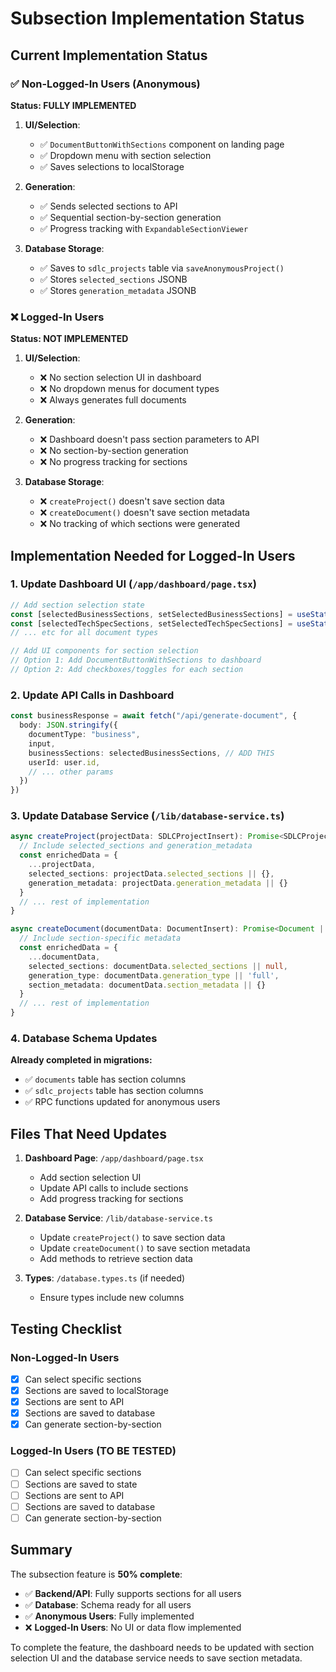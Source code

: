 # Subsection Implementation Status

## Current Implementation Status

### ✅ Non-Logged-In Users (Anonymous)
**Status: FULLY IMPLEMENTED**

1. **UI/Selection**:
   - ✅ `DocumentButtonWithSections` component on landing page
   - ✅ Dropdown menu with section selection
   - ✅ Saves selections to localStorage

2. **Generation**:
   - ✅ Sends selected sections to API
   - ✅ Sequential section-by-section generation
   - ✅ Progress tracking with `ExpandableSectionViewer`

3. **Database Storage**:
   - ✅ Saves to `sdlc_projects` table via `saveAnonymousProject()`
   - ✅ Stores `selected_sections` JSONB
   - ✅ Stores `generation_metadata` JSONB

### ❌ Logged-In Users
**Status: NOT IMPLEMENTED**

1. **UI/Selection**:
   - ❌ No section selection UI in dashboard
   - ❌ No dropdown menus for document types
   - ❌ Always generates full documents

2. **Generation**:
   - ❌ Dashboard doesn't pass section parameters to API
   - ❌ No section-by-section generation
   - ❌ No progress tracking for sections

3. **Database Storage**:
   - ❌ `createProject()` doesn't save section data
   - ❌ `createDocument()` doesn't save section metadata
   - ❌ No tracking of which sections were generated

## Implementation Needed for Logged-In Users

### 1. Update Dashboard UI (`/app/dashboard/page.tsx`)
```typescript
// Add section selection state
const [selectedBusinessSections, setSelectedBusinessSections] = useState<string[]>([])
const [selectedTechSpecSections, setSelectedTechSpecSections] = useState<string[]>([])
// ... etc for all document types

// Add UI components for section selection
// Option 1: Add DocumentButtonWithSections to dashboard
// Option 2: Add checkboxes/toggles for each section
```

### 2. Update API Calls in Dashboard
```typescript
const businessResponse = await fetch("/api/generate-document", {
  body: JSON.stringify({
    documentType: "business",
    input,
    businessSections: selectedBusinessSections, // ADD THIS
    userId: user.id,
    // ... other params
  })
})
```

### 3. Update Database Service (`/lib/database-service.ts`)
```typescript
async createProject(projectData: SDLCProjectInsert): Promise<SDLCProject | null> {
  // Include selected_sections and generation_metadata
  const enrichedData = {
    ...projectData,
    selected_sections: projectData.selected_sections || {},
    generation_metadata: projectData.generation_metadata || {}
  }
  // ... rest of implementation
}

async createDocument(documentData: DocumentInsert): Promise<Document | null> {
  // Include section-specific metadata
  const enrichedData = {
    ...documentData,
    selected_sections: documentData.selected_sections || null,
    generation_type: documentData.generation_type || 'full',
    section_metadata: documentData.section_metadata || {}
  }
  // ... rest of implementation
}
```

### 4. Database Schema Updates
**Already completed in migrations:**
- ✅ `documents` table has section columns
- ✅ `sdlc_projects` table has section columns
- ✅ RPC functions updated for anonymous users

## Files That Need Updates

1. **Dashboard Page**: `/app/dashboard/page.tsx`
   - Add section selection UI
   - Update API calls to include sections
   - Add progress tracking for sections

2. **Database Service**: `/lib/database-service.ts`
   - Update `createProject()` to save section data
   - Update `createDocument()` to save section metadata
   - Add methods to retrieve section data

3. **Types**: `/database.types.ts` (if needed)
   - Ensure types include new columns

## Testing Checklist

### Non-Logged-In Users
- [x] Can select specific sections
- [x] Sections are saved to localStorage
- [x] Sections are sent to API
- [x] Sections are saved to database
- [x] Can generate section-by-section

### Logged-In Users (TO BE TESTED)
- [ ] Can select specific sections
- [ ] Sections are saved to state
- [ ] Sections are sent to API
- [ ] Sections are saved to database
- [ ] Can generate section-by-section

## Summary

The subsection feature is **50% complete**:
- ✅ **Backend/API**: Fully supports sections for all users
- ✅ **Database**: Schema ready for all users
- ✅ **Anonymous Users**: Fully implemented
- ❌ **Logged-In Users**: No UI or data flow implemented

To complete the feature, the dashboard needs to be updated with section selection UI and the database service needs to save section metadata.